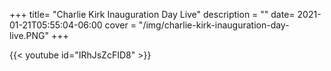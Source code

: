 +++
title= "Charlie Kirk Inauguration Day Live"
description = ""
date= 2021-01-21T05:55:04-06:00
cover = "/img/charlie-kirk-inauguration-day-live.PNG"
+++

{{< youtube id="IRhJsZcFID8" >}}
